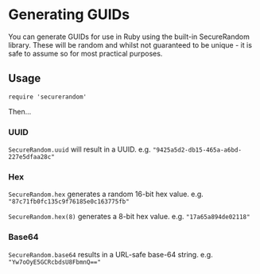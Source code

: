 # Generating GUIDs

You can generate GUIDs for use in Ruby using the built-in SecureRandom library. These will be random and whilst not guaranteed to be unique - it is safe to assume so for most practical purposes. 

## Usage

`require 'securerandom'`

Then... 

### UUID

`SecureRandom.uuid` will result in a UUID. e.g. `"9425a5d2-db15-465a-a6bd-227e5dfaa28c"`


### Hex

`SecureRandom.hex` generates a random 16-bit hex value. e.g. `"87c71fb0fc135c9f76185e0c163775fb"`

`SecureRandom.hex(8)` generates a 8-bit hex value. e.g. `"17a65a894de02118"`

### Base64

`SecureRandom.base64` results in a URL-safe base-64 string. e.g. `"Yw7oOyE5GCRcbdsU8FbmnQ=="`


